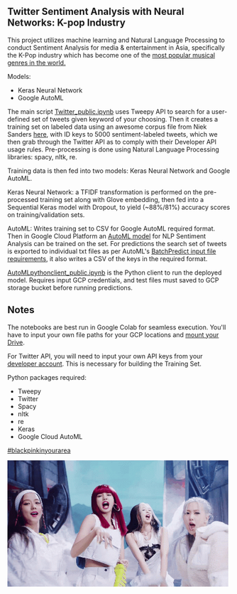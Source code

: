 ## Twitter Sentiment Analysis with Neural Networks: K-pop Industry

This project utilizes machine learning and Natural Language Processing to conduct Sentiment Analysis for media & entertainment in Asia, specifically the K-Pop industry which has become one of the [most popular musical genres in the world.](https://www.rollingstone.com/music/music-features/bts-kpop-albums-bands-global-takeover-707139/) 

Models: 
- Keras Neural Network
- Google AutoML

The main script [Twitter_public.ipynb](https://github.com/francisfjin/twitter-NLP/blob/main/Twitter_public.ipynb) uses Tweepy API to search for a user-defined set of tweets given keyword of your choosing. Then it creates a training set on labeled data using an awesome corpus file from Niek Sanders [here](https://github.com/karanluthra/twitter-sentiment-training/blob/master/corpus.csv), with ID keys to 5000 sentiment-labeled tweets, which we then grab through the Twitter API as to comply with their Developer API usage rules. Pre-processing is done using Natural Language Processing libraries: spacy, nltk, re.

Training data is then fed into two models: Keras Neural Network and Google AutoML.

Keras Neural Network: a TFIDF transformation is performed on the pre-processed training set along with Glove embedding, then fed into a Sequential Keras model with Dropout, to yield (~88%/81%) accuracy scores on training/validation sets. 

AutoML: Writes training set to CSV for Google AutoML required format. Then in Google Cloud Platform an [AutoML model](https://cloud.google.com/automl) for NLP Sentiment Analysis can be trained on the set. For predictions the search set of tweets is exported to individual txt files as per AutoML's [BatchPredict input file requirements](https://cloud.google.com/natural-language/automl/docs/predict?authuser=3), it also writes a CSV of the keys in the required format. 

[AutoMLpythonclient_public.ipynb](https://github.com/francisfjin/twitter-NLP/blob/main/AutoMLpythonclient_public.ipynb) is the Python client to run the deployed model. Requires input GCP credentials, and test files must saved to GCP storage bucket before running predictions.   


## Notes

The notebooks are best run in Google Colab for seamless execution. You'll have to input your own file paths for your GCP locations and [mount your Drive](https://colab.research.google.com/notebooks/io.ipynb). 

For Twitter API, you will need to input your own API keys from your [developer account](https://developer.twitter.com/en/apply-for-access). This is necessary for building the Training Set.

Python packages required: 
- Tweepy
- Twitter 
- Spacy 
- nltk
- re
- Keras
- Google Cloud AutoML

[#blackpinkinyourarea](https://www.youtube.com/watch?v=ioNng23DkIM)

![](tenor.gif)


